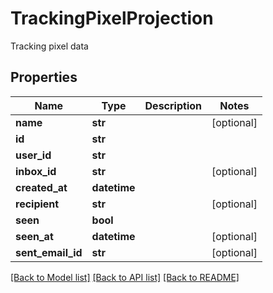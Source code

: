 # TrackingPixelProjection

Tracking pixel data
## Properties
Name | Type | Description | Notes
------------ | ------------- | ------------- | -------------
**name** | **str** |  | [optional] 
**id** | **str** |  | 
**user_id** | **str** |  | 
**inbox_id** | **str** |  | [optional] 
**created_at** | **datetime** |  | 
**recipient** | **str** |  | [optional] 
**seen** | **bool** |  | 
**seen_at** | **datetime** |  | [optional] 
**sent_email_id** | **str** |  | [optional] 

[[Back to Model list]](../README#documentation-for-models) [[Back to API list]](../README#documentation-for-api-endpoints) [[Back to README]](../README)


